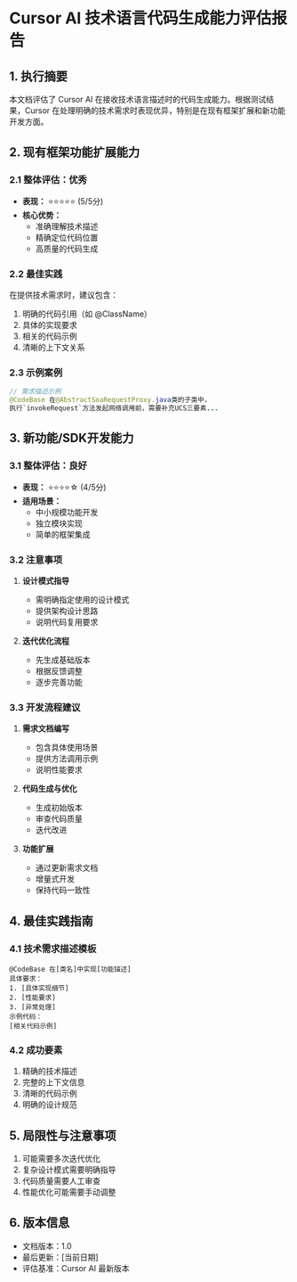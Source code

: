 # Cursor AI 技术语言代码生成能力评估报告

## 1. 执行摘要

本文档评估了 Cursor AI 在接收技术语言描述时的代码生成能力。根据测试结果，Cursor 在处理明确的技术需求时表现优异，特别是在现有框架扩展和新功能开发方面。

## 2. 现有框架功能扩展能力

### 2.1 整体评估：优秀
- **表现：** ⭐⭐⭐⭐⭐ (5/5分)
- **核心优势：**
  - 准确理解技术描述
  - 精确定位代码位置
  - 高质量的代码生成

### 2.2 最佳实践
在提供技术需求时，建议包含：
1. 明确的代码引用（如 @ClassName）
2. 具体的实现要求
3. 相关的代码示例
4. 清晰的上下文关系

### 2.3 示例案例
```java
// 需求描述示例
@CodeBase 在@AbstractSoaRequestProxy.java类的子类中，
执行`invokeRequest`方法发起网络调用前，需要补充UCS三要素...
```

## 3. 新功能/SDK开发能力

### 3.1 整体评估：良好
- **表现：** ⭐⭐⭐⭐☆ (4/5分)
- **适用场景：**
  - 中小规模功能开发
  - 独立模块实现
  - 简单的框架集成

### 3.2 注意事项
1. **设计模式指导**
   - 需明确指定使用的设计模式
   - 提供架构设计思路
   - 说明代码复用要求

2. **迭代优化流程**
   - 先生成基础版本
   - 根据反馈调整
   - 逐步完善功能

### 3.3 开发流程建议
1. **需求文档编写**
   - 包含具体使用场景
   - 提供方法调用示例
   - 说明性能要求

2. **代码生成与优化**
   - 生成初始版本
   - 审查代码质量
   - 迭代改进

3. **功能扩展**
   - 通过更新需求文档
   - 增量式开发
   - 保持代码一致性

## 4. 最佳实践指南

### 4.1 技术需求描述模板
```
@CodeBase 在[类名]中实现[功能描述]
具体要求：
1. [具体实现细节]
2. [性能要求]
3. [异常处理]
示例代码：
[相关代码示例]
```

### 4.2 成功要素
1. 精确的技术描述
2. 完整的上下文信息
3. 清晰的代码示例
4. 明确的设计规范

## 5. 局限性与注意事项
1. 可能需要多次迭代优化
2. 复杂设计模式需要明确指导
3. 代码质量需要人工审查
4. 性能优化可能需要手动调整

## 6. 版本信息
- 文档版本：1.0
- 最后更新：[当前日期]
- 评估基准：Cursor AI 最新版本 
